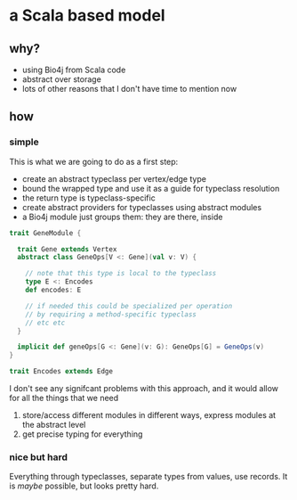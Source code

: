 # a Scala based model

## why?

- using Bio4j from Scala code
- abstract over storage
- lots of other reasons that I don't have time to mention now

## how

### simple

This is what we are going to do as a first step:

- create an abstract typeclass per vertex/edge type
- bound the wrapped type and use it as a guide for typeclass resolution
- the return type is typeclass-specific
- create abstract providers for typeclasses using abstract modules
- a Bio4j module just groups them: they are there, inside

``` scala
trait GeneModule {

  trait Gene extends Vertex
  abstract class GeneOps[V <: Gene](val v: V) {

    // note that this type is local to the typeclass
    type E <: Encodes
    def encodes: E

    // if needed this could be specialized per operation
    // by requiring a method-specific typeclass
    // etc etc 
  }

  implicit def geneOps[G <: Gene](v: G): GeneOps[G] = GeneOps(v)
}

trait Encodes extends Edge
```

I don't see any signifcant problems with this approach, and it would allow for all the things that we need

1. store/access different modules in different ways, express modules at the abstract level
2. get precise typing for everything

### nice but hard

Everything through typeclasses, separate types from values, use records. It is _maybe_ possible, but looks pretty hard.
